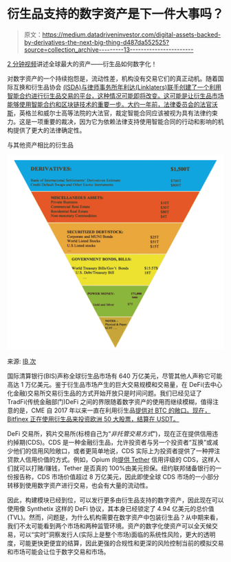 # 衍生品支持的数字资产是下一件大事吗？

> 原文：<https://medium.datadriveninvestor.com/digital-assets-backed-by-derivatives-the-next-big-thing-d487da552525?source=collection_archive---------13----------------------->

[2 分钟视频](https://youtu.be/Cl2XNDRCibQ)讲述全球最大的资产——衍生品如何数字化！

对数字资产的一个持续抱怨是，流动性差，机构没有交易它们的真正动机。随着国际互换和衍生品协会 [(ISDA)与律师事务所年利达(Linklaters)联手创建了一个利用智能合约进行衍生品交易的平台，这种情况可能即将改变。这可能是让衍生品市场能够使用智能合约和区块链技术的重要一步。大约一年前，法律委员会的](https://www.waterstechnology.com/operations/7568801/isda-create-takes-first-step-toward-smart-contracts)[法官沃斯](https://www.judiciary.uk/announcements/the-chancellor-of-the-high-court-sir-geoffrey-vos-launches-legal-statement-on-the-status-of-cryptoassets-and-smart-contracts/)，英格兰和威尔士高等法院的大法官，裁定智能合同应该被视为具有法律约束力。这是一项重要的裁决，因为它为依赖法律支持使用智能合同的行动和影响的机构提供了更大的法律确定性。

与其他资产相比的衍生品

![](img/8195144042497736ee9341cfff4bb465.png)

来源: [IB 次](https://www.ibtimes.co.uk/alchemy-derivatives-market-could-trigger-next-global-financial-crisis-1613137)

国际清算银行(BIS)声称全球衍生品市场有 640 万亿美元，尽管其他人声称它可能高达 1 万亿美元。鉴于衍生品市场产生的巨大交易规模和交易量，在 DeFi(去中心化金融)交易所交易衍生品的方式开始开放只是时间问题。我们已经见证了 TradFi(传统金融部门)DeFi 之间的界限随着数字资产的使用而继续模糊，值得注意的是，CME 自 2017 年以来一直在利用衍生品[提供对 BTC 的敞口。现在，Bitfinex 正在使用衍生品来投资欧洲 50 大股票，结算在 USDT。](https://news.bitcoin.com/mainstream-investment-vehicles-tied-to-cryptocurrencies-grow-exponentially/)

DeFi 交易所，鸦片交易所(标榜自己为“*非托管交易方式*”)，现在正在提供信用违约掉期(CDS)。CDS 是一种金融衍生品，允许投资者与另一个投资者“互换”或减少他们的信用风险敞口，或者更简单地说，CDS 实际上为投资者提供了一种押注贷款人信用价值的方式。例如，Opium 向[提供 Tether](https://www.coindesk.com/credit-default-swaps-tether-opium) 信用评级的 CDS，这样人们就可以打赌/赚钱，Tether 是否真的 100%由美元担保。纽约联邦储备银行的一份报告称，CDS 市场价值超过 8 万亿美元，因此即使全球 CDS 市场的一小部分转移到使用数字资产进行交易，也会有大量的流动性。

因此，构建模块已经到位，可以发行更多由衍生品支持的数字资产，因此现在可以使用像 Synthetix 这样的 DeFi 协议，其本身已经锁定了 4.94 亿美元的总价值(TVL)。然而，问题是，为什么机构需要在数字资产中包装衍生品？从中期来看，我们不太可能看到两个市场和两种监管环境。资产的数字化使资产可以全天候交易，可以“实时”洞察发行人(实际上是整个市场)面临的系统性风险，更大的透明度，可能更快更便宜的结算，因此更强的合规性和更深的风险控制当前的模拟交易和市场可能会让位于数字交易和市场。